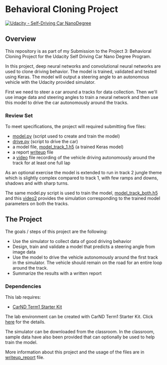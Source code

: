 # Behavioral Cloning Project

[![Udacity - Self-Driving Car NanoDegree](https://s3.amazonaws.com/udacity-sdc/github/shield-carnd.svg)](http://www.udacity.com/drive)

Overview
---
This repository is as part of my Submission to the Project 3: Behavioral Cloning Project for the Udacity Self Driving Car Nano Degree Program.

In this project, deep neural networks and convolutional neural networks are used to clone driving behavior. The model is trained, validated and tested using Keras. The model will output a steering angle to an autonomous vehicle with the Udacity provided simulator. 

First we need to steer a car around a tracks for data collection. Then we'll use image data and steering angles to train a neural network and then use this model to drive the car autonomously around the tracks.

### Review Set

To meet specifications, the project will required submitting five files: 

* [model.py](model.py) (script used to create and train the model)
* [drive.py](drive.py) (script to drive the car)
* a model file, [model_track_1.h5](model_track_1.h5) (a trained Keras model)
* a report [writeup](writeup_report.md) file
* a [video](model_track_1__run.mp4) file recording of the vehicle driving autonomously around the track for at least one full lap 

As an optional exercise the model is extended to run in track 2 jungle theme which is slightly complex compared to track 1, with few ramps and downs, shadows and with sharp turns.

The same model.py script is used to train the model, [model_track_both.h5](BothTracks/model_track_both.h5) and this [video2](BothTracks/model_track_both_run.mp4) provides the simulation corresponding to the trained model parameters on both the tracks.

The Project
---
The goals / steps of this project are the following:
* Use the simulator to collect data of good driving behavior 
* Design, train and validate a model that predicts a steering angle from image data
* Use the model to drive the vehicle autonomously around the first track in the simulator. The vehicle should remain on the road for an entire loop around the track.
* Summarize the results with a written report

### Dependencies
This lab requires:

* [CarND Term1 Starter Kit](https://github.com/udacity/CarND-Term1-Starter-Kit)

The lab environment can be created with CarND Term1 Starter Kit. Click [here](https://github.com/udacity/CarND-Term1-Starter-Kit/blob/master/README.md) for the details.

The simulator can be downloaded from the classroom. In the classroom, sample data have also been provided that can optionally be used to help train the model.

More information about this project and the usage of the files are in [writeup_report](writeup_report.md) file.

